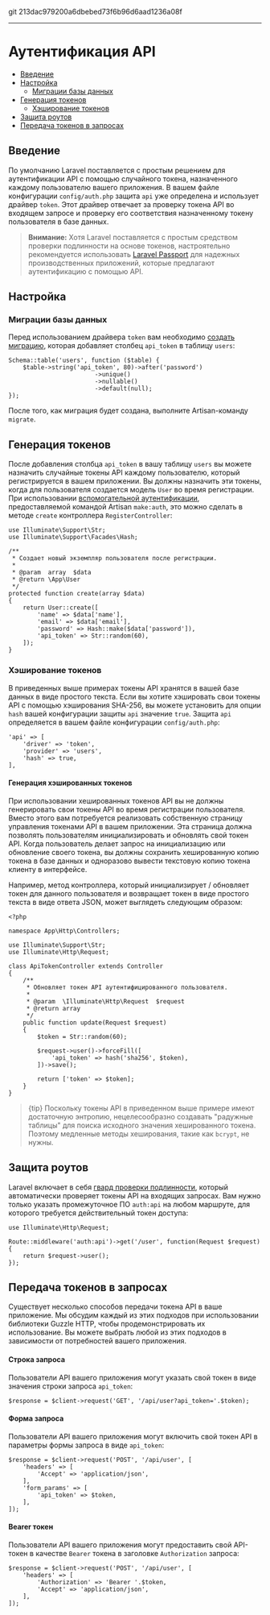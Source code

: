 git 213dac979200a6dbebed73f6b96d6aad1236a08f

---

# Аутентификация API

- [Введение](#introduction)
- [Настройка](#configuration)
    - [Миграции базы данных](#database-preparation)
- [Генерация токенов](#generating-tokens)
    - [Хэширование токенов](#hashing-tokens)
- [Защита роутов](#protecting-routes)
- [Передача токенов в запросах](#passing-tokens-in-requests)

<a name="introduction"></a>
## Введение

По умолчанию Laravel поставляется с простым решением для аутентификации API с помощью случайного токена, назначенного каждому пользователю вашего приложения.  В вашем файле конфигурации `config/auth.php` защита `api` уже определена и использует драйвер `token`.  Этот драйвер отвечает за проверку токена API во входящем запросе и проверку его соответствия назначенному токену пользователя в базе данных.

> **Внимание:** Хотя Laravel поставляется с простым средством проверки подлинности на основе токенов, настроятельно рекомендуется использовать [Laravel Passport](/docs/{{version}}/passport) для надежных производственных приложений, которые предлагают аутентификацию с помощью API.

<a name="configuration"></a>
## Настройка

<a name="database-preparation"></a>
### Миграции базы данных

Перед использованием драйвера `token` вам необходимо [создать миграцию](/docs/{{version}}/migrations), которая добавляет столбец `api_token` в таблицу `users`:

    Schema::table('users', function ($table) {
        $table->string('api_token', 80)->after('password')
                            ->unique()
                            ->nullable()
                            ->default(null);
    });

После того, как миграция будет создана, выполните Artisan-команду `migrate`.

<a name="generating-tokens"></a>
## Генерация токенов

После добавления столбца `api_token` в вашу таблицу `users` вы можете назначить случайные токены API каждому пользователю, который регистрируется в вашем приложении. Вы должны назначить эти токены, когда для пользователя создается модель `User` во время регистрации. При использовании [вспомогательной аутентификации](/docs/{{version}}/authentication#authentication-quickstart), предоставляемой командой Artisan `make:auth`, это можно сделать в методе `create` контроллера `RegisterController`:

    use Illuminate\Support\Str;
    use Illuminate\Support\Facades\Hash;

    /**
     * Создает новый экземпляр пользователя после регистрации.
     *
     * @param  array  $data
     * @return \App\User
     */
    protected function create(array $data)
    {
        return User::create([
            'name' => $data['name'],
            'email' => $data['email'],
            'password' => Hash::make($data['password']),
            'api_token' => Str::random(60),
        ]);
    }

<a name="hashing-tokens"></a>
### Хэширование токенов

В приведенных выше примерах токены API хранятся в вашей базе данных в виде простого текста. Если вы хотите хэшировать свои токены API с помощью хэширования SHA-256, вы можете установить для опции `hash` вашей конфигурации защиты `api` значение `true`. Защита `api` определяется в вашем файле конфигурации `config/auth.php`:

    'api' => [
        'driver' => 'token',
        'provider' => 'users',
        'hash' => true,
    ],

#### Генерация хэшированных токенов

При использовании хешированных токенов API вы не должны генерировать свои токены API во время регистрации пользователя. Вместо этого вам потребуется реализовать собственную страницу управления токенами API в вашем приложении. Эта страница должна позволять пользователям инициализировать и обновлять свой токен API. Когда пользователь делает запрос на инициализацию или обновление своего токена, вы должны сохранить хешированную копию токена в базе данных и одноразово вывести текстовую копию токена клиенту в интерфейсе.

Например, метод контроллера, который инициализирует / обновляет токен для данного пользователя и возвращает токен в виде простого текста в виде ответа JSON, может выглядеть следующим образом:

    <?php

    namespace App\Http\Controllers;

    use Illuminate\Support\Str;
    use Illuminate\Http\Request;

    class ApiTokenController extends Controller
    {
        /**
         * Обновляет токен API аутентифицированного пользователя.
         *
         * @param  \Illuminate\Http\Request  $request
         * @return array
         */
        public function update(Request $request)
        {
            $token = Str::random(60);

            $request->user()->forceFill([
                'api_token' => hash('sha256', $token),
            ])->save();

            return ['token' => $token];
        }
    }

> {tip} Поскольку токены API в приведенном выше примере имеют достаточную энтропию, нецелесообразно создавать "радужные таблицы" для поиска исходного значения хешированного токена. Поэтому медленные методы хеширования, такие как `bcrypt`, не нужны.

<a name="protecting-routes"></a>
## Защита роутов

Laravel включает в себя [гвард проверки подлинности](/docs/{{version}}/authentication#adding-custom-guards), который автоматически проверяет токены API на входящих запросах. Вам нужно только указать промежуточное ПО `auth:api` на любом маршруте, для которого требуется действительный токен доступа:

    use Illuminate\Http\Request;

    Route::middleware('auth:api')->get('/user', function(Request $request) {
        return $request->user();
    });

<a name="passing-tokens-in-requests"></a>
## Передача токенов в запросах

Существует несколько способов передачи токена API в ваше приложение. Мы обсудим каждый из этих подходов при использовании библиотеки Guzzle HTTP, чтобы продемонстрировать их использование. Вы можете выбрать любой из этих подходов в зависимости от потребностей вашего приложения.

#### Строка запроса

Пользователи API вашего приложения могут указать свой токен в виде значения строки запроса `api_token`:

    $response = $client->request('GET', '/api/user?api_token='.$token);

#### Форма запроса

Пользователи API вашего приложения могут включить свой токен API в параметры формы запроса в виде `api_token`:

    $response = $client->request('POST', '/api/user', [
        'headers' => [
            'Accept' => 'application/json',
        ],
        'form_params' => [
            'api_token' => $token,
        ],
    ]);

#### Bearer токен

Пользователи API вашего приложения могут предоставить свой API-токен в качестве `Bearer` токена в заголовке `Authorization` запроса:

    $response = $client->request('POST', '/api/user', [
        'headers' => [
            'Authorization' => 'Bearer '.$token,
            'Accept' => 'application/json',
        ],
    ]);
